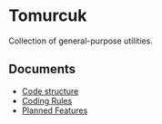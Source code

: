 # Tomurcuk

Collection of general-purpose utilities.

## Documents

- [Code structure](documents/CodeStructure.md)
- [Coding Rules](documents/CodingRules.md)
- [Planned Features](documents/PlannedFeatures.md)
